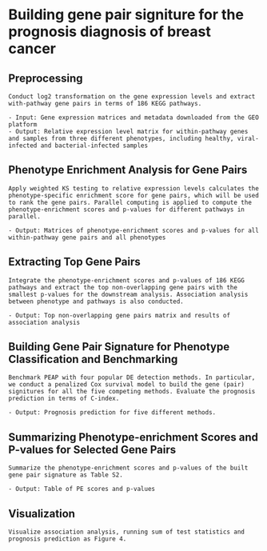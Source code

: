 # Building gene pair signiture for the prognosis diagnosis of breast cancer

## Preprocessing
    
    Conduct log2 transformation on the gene expression levels and extract with-pathway gene pairs in terms of 186 KEGG pathways.
    
    - Input: Gene expression matrices and metadata downloaded from the GEO platform
    - Output: Relative expression level matrix for within-pathway genes and samples from three different phenotypes, including healthy, viral-infected and bacterial-infected samples

## Phenotype Enrichment Analysis for Gene Pairs

    Apply weighted KS testing to relative expression levels calculates the phenotype-specific enrichment score for gene pairs, which will be used to rank the gene pairs. Parallel computing is applied to compute the phenotype-enrichment scores and p-values for different pathways in parallel.

    - Output: Matrices of phenotype-enrichment scores and p-values for all within-pathway gene pairs and all phenotypes

## Extracting Top Gene Pairs

    Integrate the phenotype-enrichment scores and p-values of 186 KEGG pathways and extract the top non-overlapping gene pairs with the smallest p-values for the downstream analysis. Association analysis between phenotype and pathways is also conducted.
    
    - Output: Top non-overlapping gene pairs matrix and results of association analysis

## Building Gene Pair Signature for Phenotype Classification and Benchmarking

    Benchmark PEAP with four popular DE detection methods. In particular, we conduct a penalized Cox survival model to build the gene (pair) signitures for all the five competing methods. Evaluate the prognosis prediction in terms of C-index.
   
    - Output: Prognosis prediction for five different methods.

## Summarizing Phenotype-enrichment Scores and P-values for Selected Gene Pairs
    
    Summarize the phenotype-enrichment scores and p-values of the built gene pair signature as Table S2.

    - Output: Table of PE scores and p-values

## Visualization

    Visualize association analysis, running sum of test statistics and prognosis prediction as Figure 4. 




